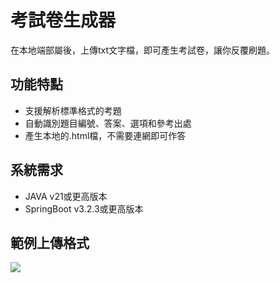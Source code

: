 # 考試卷生成器
在本地端部屬後，上傳txt文字檔，即可產生考試卷，讓你反覆刷題。

## 功能特點
- 支援解析標準格式的考題
- 自動識別題目編號、答案、選項和參考出處
- 產生本地的.html檔，不需要連網即可作答

## 系統需求
- JAVA v21或更高版本
- SpringBoot v3.2.3或更高版本

## 範例上傳格式
![](https://github.com/pony0278/Exam/issues/1#issue-2884575447)